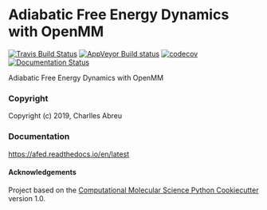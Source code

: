 Adiabatic Free Energy Dynamics with OpenMM
==========================================
[//]: # (Badges)
[![Travis Build Status](https://travis-ci.org/craabreu/afed.png)](https://travis-ci.org/craabreu/afed)
[![AppVeyor Build status](https://ci.appveyor.com/api/projects/status/18wls2mcrk688fna/branch/master?svg=true)](https://ci.appveyor.com/project/craabreu/afed/branch/master)
[![codecov](https://codecov.io/gh/craabreu/afed/branch/master/graph/badge.svg)](https://codecov.io/gh/craabreu/afed/branch/master)
[![Documentation Status](https://readthedocs.org/projects/afed/badge/?style=flat)](https://readthedocs.org/projects/afed)

Adiabatic Free Energy Dynamics with OpenMM

### Copyright

Copyright (c) 2019, Charlles Abreu


### Documentation

<!-- https://atomsmm.readthedocs.io/en/stable -->

https://afed.readthedocs.io/en/latest

#### Acknowledgements

Project based on the
[Computational Molecular Science Python Cookiecutter](https://github.com/molssi/cookiecutter-cms) version 1.0.
